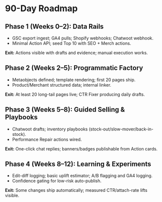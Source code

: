 # 90-Day Roadmap

## Phase 1 (Weeks 0–2): Data Rails
- GSC export ingest; GA4 pulls; Shopify webhooks; Chatwoot webhook.
- Minimal Action API; seed Top 10 with SEO + Merch actions.

**Exit:** Actions visible with drafts and evidence; manual execution works.

## Phase 2 (Weeks 2–5): Programmatic Factory
- Metaobjects defined; template rendering; first 20 pages ship.
- Product/Merchant structured data; internal linker.

**Exit:** At least 20 long-tail pages live; CTR Fixer producing daily drafts.

## Phase 3 (Weeks 5–8): Guided Selling & Playbooks
- Chatwoot drafts; inventory playbooks (stock-out/slow-mover/back-in-stock).
- Performance Repair actions wired.

**Exit:** One-click chat replies; banners/badges publishable from Action cards.

## Phase 4 (Weeks 8–12): Learning & Experiments
- Edit-diff logging; basic uplift estimator; A/B flagging and GA4 logging.
- Confidence gating for low-risk auto-publish.

**Exit:** Some changes ship automatically; measured CTR/attach-rate lifts visible.

